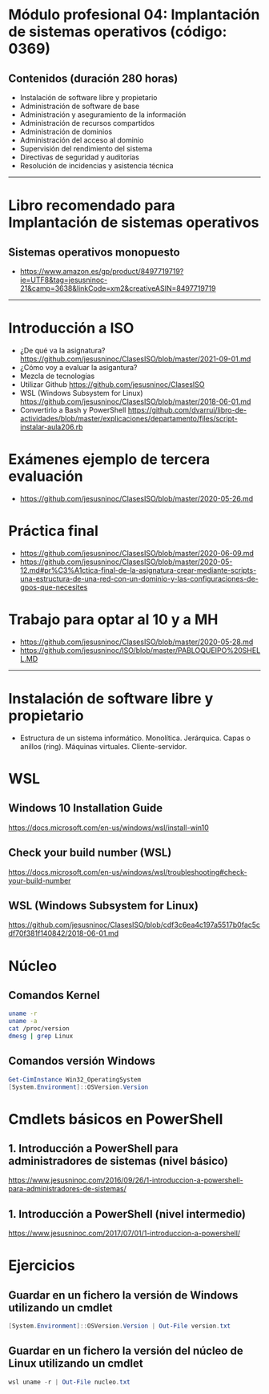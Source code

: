  # Módulo profesional 04: Implantación de sistemas operativos (código: 0369)
 ## Contenidos (duración 280 horas) 

- Instalación de software libre y propietario
- Administración de software de base
- Administración y aseguramiento de la información
- Administración de recursos compartidos
- Administración de dominios
- Administración del acceso al dominio
- Supervisión del rendimiento del sistema
- Directivas de seguridad y auditorías
- Resolución de incidencias y asistencia técnica

-------------------

# Libro recomendado para Implantación de sistemas operativos
## Sistemas operativos monopuesto
* https://www.amazon.es/gp/product/8497719719?ie=UTF8&tag=jesusninoc-21&camp=3638&linkCode=xm2&creativeASIN=8497719719

-------------------

# Introducción a ISO
- ¿De qué va la asignatura?
https://github.com/jesusninoc/ClasesISO/blob/master/2021-09-01.md 
- ¿Cómo voy a evaluar la asigantura?
- Mezcla de tecnologías
- Utilizar Github
https://github.com/jesusninoc/ClasesISO
- WSL (Windows Subsystem for Linux)
https://github.com/jesusninoc/ClasesISO/blob/master/2018-06-01.md
- Convertirlo a Bash y PowerShell
https://github.com/dvarrui/libro-de-actividades/blob/master/explicaciones/departamento/files/script-instalar-aula206.rb

# Exámenes ejemplo de tercera evaluación
* https://github.com/jesusninoc/ClasesISO/blob/master/2020-05-26.md

# Práctica final
* https://github.com/jesusninoc/ClasesISO/blob/master/2020-06-09.md
* https://github.com/jesusninoc/ClasesISO/blob/master/2020-05-12.md#pr%C3%A1ctica-final-de-la-asignatura-crear-mediante-scripts-una-estructura-de-una-red-con-un-dominio-y-las-configuraciones-de-gpos-que-necesites

# Trabajo para optar al 10 y a MH
* https://github.com/jesusninoc/ClasesISO/blob/master/2020-05-28.md
* https://github.com/jesusninoc/ISO/blob/master/PABLOQUEIPO%20SHELL.MD

-------------------

# Instalación de software libre y propietario

- Estructura de un sistema informático. Monolítica. Jerárquica. Capas o anillos (ring). Máquinas virtuales. Cliente-servidor.

# WSL
## Windows 10 Installation Guide
https://docs.microsoft.com/en-us/windows/wsl/install-win10
## Check your build number (WSL)
https://docs.microsoft.com/en-us/windows/wsl/troubleshooting#check-your-build-number
## WSL (Windows Subsystem for Linux)
https://github.com/jesusninoc/ClasesISO/blob/cdf3c6ea4c197a5517b0fac5cdf70f381f140842/2018-06-01.md

# Núcleo
## Comandos Kernel
```Bash
uname -r
uname -a
cat /proc/version
dmesg | grep Linux
```

## Comandos versión Windows
```PowerShell
Get-CimInstance Win32_OperatingSystem
[System.Environment]::OSVersion.Version
````

# Cmdlets básicos en PowerShell
## 1. Introducción a PowerShell para administradores de sistemas (nivel básico)
https://www.jesusninoc.com/2016/09/26/1-introduccion-a-powershell-para-administradores-de-sistemas/
## 1. Introducción a PowerShell (nivel intermedio)
https://www.jesusninoc.com/2017/07/01/1-introduccion-a-powershell/

# Ejercicios
## Guardar en un fichero la versión de Windows utilizando un cmdlet
```PowerShell
[System.Environment]::OSVersion.Version | Out-File version.txt
```
## Guardar en un fichero la versión del núcleo de Linux utilizando un cmdlet
```PowerShell
wsl uname -r | Out-File nucleo.txt
```
